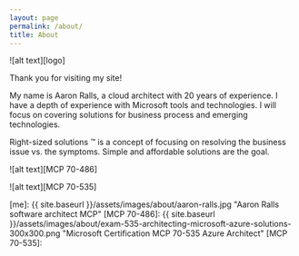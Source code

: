 ```yaml
---
layout: page
permalink: /about/
title: About
---
```




  
![alt text][logo]

Thank you for visiting my site!

My name is Aaron Ralls, a cloud architect with 20 years of experience.  I have a depth of experience with Microsoft tools and technologies. I will focus on covering solutions for business process and emerging technologies.

Right-sized solutions ™ is a concept of focusing on resolving the business issue vs. the symptoms. Simple and affordable solutions are the goal.

![alt text][MCP 70-486]
 
![alt text][MCP 70-535]
     
[me]: {{ site.baseurl }}/assets/images/about/aaron-ralls.jpg "Aaron Ralls software architect MCP"
[MCP 70-486]: {{ site.baseurl }}/assets/images/about/exam-535-architecting-microsoft-azure-solutions-300x300.png "Microsoft Certification MCP 70-535 Azure Architect"
[MCP 70-535]:
